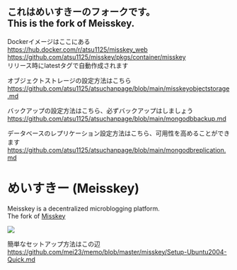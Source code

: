 これはめいすきーのフォークです。  
This is the fork of Meisskey.
---------

Dockerイメージはここにある  
https://hub.docker.com/r/atsu1125/misskey_web  
https://github.com/atsu1125/misskey/pkgs/container/misskey  
リリース時にlatestタグで自動作成されます  

オブジェクトストレージの設定方法はこちら  
https://github.com/atsu1125/atsuchanpage/blob/main/misskeyobjectstorage.md  

バックアップの設定方法はこちら、必ずバックアップはしましょう  
https://github.com/atsu1125/atsuchanpage/blob/main/mongodbbackup.md

データベースのレプリケーション設定方法はこちら、可用性を高めることができます  
https://github.com/atsu1125/atsuchanpage/blob/main/mongodbreplication.md

# めいすきー (Meisskey)

Meisskey is a decentralized microblogging platform.   
The fork of [Misskey](https://github.com/misskey-dev/misskey)

![](https://github.com/mei23/misskey/workflows/Node.js%20CI/badge.svg)

簡単なセットアップ方法はこの辺  
https://github.com/mei23/memo/blob/master/misskey/Setup-Ubuntu2004-Quick.md
